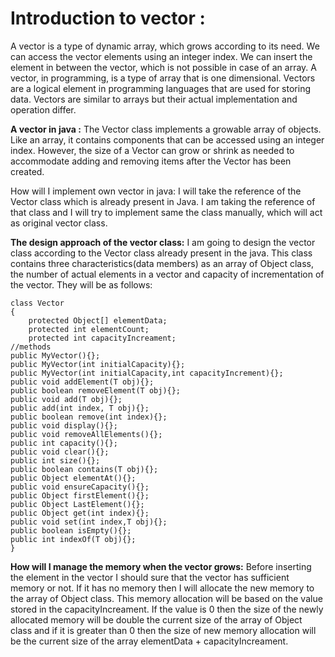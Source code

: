 # Introduction to vector : 
   A vector is a type of dynamic array, which grows according to its need. We can access the vector elements using an integer index. We can insert the element in between the vector, which is not possible in case of an array.
   A vector, in programming, is a type of array that is one dimensional. Vectors are a logical element in programming languages that are used for storing data. Vectors are similar to arrays but their actual implementation and operation differ.
    

**A vector in java :**
    The Vector class implements a growable array of objects. Like an array, it contains components that can be accessed using an integer index. However, the size of a Vector can grow or shrink as needed to accommodate adding and removing items after the Vector has been created. 

How will I implement own vector in java:
    I will take the reference of the Vector class which is already present in Java. I am taking the reference of that class and I will try to implement same the class manually, which will act as original vector class.

**The design approach of the vector class:**
    I am going to design the vector class according to the Vector class already present in the java. This class contains three characteristics(data members) as an array of Object class, the number of actual elements in a vector and capacity of incrementation of the vector. They will be as follows:
    
    class Vector
    {
        protected Object[] elementData;
        protected int elementCount;
        protected int capacityIncreament;
  	//methods
  	public MyVector(){};                                                   
  	public MyVector(int initialCapacity){};
	public MyVector(int initialCapacity,int capacityIncrement){};     
	public void addElement(T obj){}; 
	public boolean removeElement(T obj){};
	public void add(T obj){};
	public add(int index, T obj){};
	public boolean remove(int index){};
	public void display(){};
	public void removeAllElements(){};
	public int capacity(){};
	public void clear(){};
	public int size(){};
	public boolean contains(T obj){};
	public Object elementAt(){};
	public void ensureCapacity(){};
	public Object firstElement(){};
	public Object LastElement(){};
	public Object get(int index){};
	public void set(int index,T obj){};
	public boolean isEmpty(){};
	public int indexOf(T obj){};
    }

**How will I manage the memory when the vector grows:**
	Before inserting the element in the vector I should sure that the vector has sufficient memory or not. If it has no memory then I  will allocate the new memory to the array of Object class. This memory allocation will be based on the value stored in the capacityIncreament.
If the value is 0 then the size of the newly allocated memory will be double the current size of the array of Object class and if it is greater than 0 then the size of new memory allocation will be the current size of the  array elementData + capacityIncreament.
    
